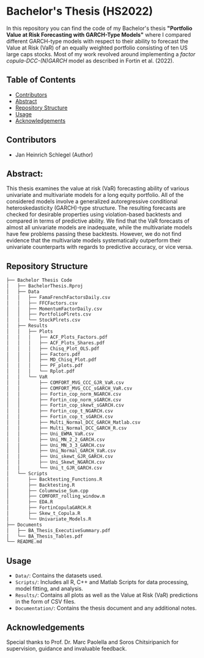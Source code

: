 # Bachelor's Thesis (HS2022)

In this repository you can find the code of my Bachelor's thesis **"Portfolio Value at Risk Forecasting with GARCH-Type Models"** where I compared different GARCH-type models with respect to their ability to forecast the Value at Risk (VaR) of an equally weighted portfolio consisting of ten US large caps stocks. Most of my work revolved around implementing a *factor copula-DCC-(N)GARCH* model as described in Fortin et al. (2022).

## Table of Contents

- [Contributors](#contributors)
- [Abstract](#abstract)
- [Repository Structure](#repository-structure)
- [Usage](#usage)
- [Acknowledgements](#acknowledgements)


## Contributors

* Jan Heinrich Schlegel (Author)

## Abstract:

This thesis examines the value at risk (VaR) forecasting ability of various univariate and multivariate
models for a long equity portfolio. All of the considered models involve a generalized autoregressive conditional heteroskedasticity (GARCH)-type structure. The resulting forecasts are checked for
desirable properties using violation-based backtests and compared in terms of predictive ability. We
find that the VaR forecasts of almost all univariate models are inadequate, while the multivariate
models have few problems passing these backtests. However, we do not find evidence that the multivariate models systematically outperform their univariate counterparts with regards to predictive
accuracy, or vice versa.

## Repository Structure
```bash
├── Bachelor Thesis Code
│   ├── BachelorThesis.Rproj
│   ├── Data
│   │   ├── FamaFrenchFactorsDaily.csv
│   │   ├── FFCFactors.csv
│   │   ├── MomentumFactorDaily.csv
│   │   ├── PortfolioPlrets.csv
│   │   └── StockPlrets.csv
│   ├── Results
│   │   ├── Plots
│   │   │   ├── ACF_Plots_Factors.pdf
│   │   │   ├── ACF_Plots_Shares.pdf
│   │   │   ├── Chisq_Plot_OLS.pdf
│   │   │   ├── Factors.pdf
│   │   │   ├── MD_Chisq_Plot.pdf
│   │   │   ├── PF_plots.pdf
│   │   │   └── Rplot.pdf
│   │   └── VaR
│   │       ├── COMFORT_MVG_CCC_GJR_VaR.csv
│   │       ├── COMFORT_MVG_CCC_sGARCH_VaR.csv
│   │       ├── Fortin_cop_norm_NGARCH.csv
│   │       ├── Fortin_cop_norm_sGARCH.csv
│   │       ├── Fortin_cop_skewt_sGARCH.csv
│   │       ├── Fortin_cop_t_NGARCH.csv
│   │       ├── Fortin_cop_t_sGARCH.csv
│   │       ├── Multi_Normal_DCC_GARCH_Matlab.csv
│   │       ├── Multi_Normal_DCC_GARCH_R.csv
│   │       ├── Uni_EWMA_VaR.csv
│   │       ├── Uni_MN_2_2_GARCH.csv
│   │       ├── Uni_MN_3_3_GARCH.csv
│   │       ├── Uni_Normal_GARCH_VaR.csv
│   │       ├── Uni_skewt_GJR_GARCH.csv
│   │       ├── Uni_Skewt_NGARCH.csv
│   │       └── Uni_t_GJR_GARCH.csv
│   └── Scripts
│       ├── Backtesting_Functions.R
│       ├── Backtesting.R
│       ├── Columnwise_Sum.cpp
│       ├── COMFORT_rolling_window.m
│       ├── EDA.R
│       ├── FortinCopulaGARCH.R
│       ├── Skew_t_Copula.R
│       └── Univariate_Models.R
├── Documents
│   ├── BA_Thesis_ExecutiveSummary.pdf
│   └── BA_Thesis_Tables.pdf
└── README.md
```

## Usage

- `Data/`: Contains the datasets used.
- `Scripts/`: Includes all R, C++ and Matlab Scripts for data processing, model fitting, and analysis.
- `Results/`: Contains all plots as well as the Value at Risk (VaR) predictions in the form of CSV files.
- `Documentation/`: Contains the thesis document and any additional notes.

## Acknowledgements

Special thanks to Prof. Dr. Marc Paolella and Soros Chitsiripanich for supervision, guidance and invaluable feedback.
